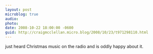 ```yaml
---
layout: post
microblog: true
audio: 
photo: 
date: 2008-10-22 18:00:00 -0600
guid: http://craigmcclellan.micro.blog/2008/10/23/t971298110.html
---
```

just heard Christmas music on the radio and is oddly happy about it.
